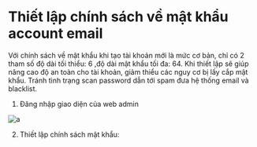 # Thiết lập chính sách về mật khẩu account email

Với chính sách về mật khẩu khi tạo tài khoản mới là mức cơ bản, chỉ có 2 tham số độ dài tối thiểu: 6 ,độ dài mật khẩu tối đa: 64.
Khi thiết lập sẽ giúp nâng cao độ an toàn cho tài khoản, giảm thiểu các nguy cơ bị lấy cắp mật khẩu. Tránh tình trạng scan password dẫn tới spam đưa hệ thống email và blacklist.

1. Đăng nhập giao diện của web admin

![a](https://f5-zpcloud.zdn.vn/7872037760999401670/178063b64ec68398dad7.jpg)

2. Thiết lập chính sách mật khẩu:

